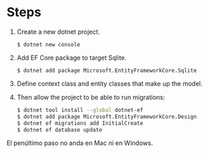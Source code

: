# Steps

1. Create a new dotnet project.

    `$ dotnet new console`

2. Add EF Core package to target Sqlite.

    `$ dotnet add package Microsoft.EntityFrameworkCore.Sqlite`

3. Define context class and entity classes that make up the model.

4. Then allow the project to be able to run migrations:

    ``` bash
    $ dotnet tool install --global dotnet-ef
    $ dotnet add package Microsoft.EntityFrameworkCore.Design
    $ dotnet ef migrations add InitialCreate
    $ dotnet ef database update
    ```

El penúltimo paso no anda en Mac ni en Windows.
